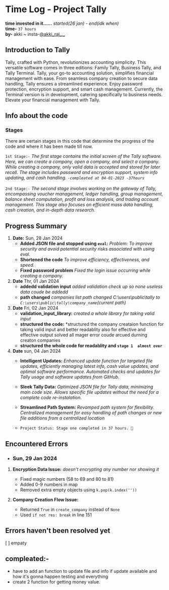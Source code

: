 # Time Log - Project Tally

**time invested in it......** *started(26 jan) - end(idk when)*\
**time-** `37 hours`\
**by-** akki  ~  insta-[@akki_raj_._](https://www.instagram.com/akki_raj_._/)

## Introduction to Tally

Tally, crafted with Python, revolutionizes accounting simplicity. This versatile software comes in three editions: Family Tally, Business Tally, and Tally Terminal. Tally, your go-to accounting solution, simplifies financial management with ease. From seamless company creation to secure data handling, Tally ensures a streamlined experience. Enjoy password protection, encryption support, and smart cash management. Currently, the Terminal version is in development, catering specifically to business needs. Elevate your financial management with Tally.

## Info about the code

### Stages

There are certain stages in this code that determine the progress of the code and where it has been made till now.

`1st Stage:-`
*The first stage contains the initial screen of the Tally software. Here, we can create a company, open a company, and select a company. While creating a company, only valid data is accepted and stored for later recall. The stage includes password and encryption support, system info updating, and cash handling. `-compleated at 04-01-2023 -37hours`*\
\
`2nd Stage:-`
*The second stage involves working on the gateway of Tally, encompassing voucher management, ledger handling, group management, balance sheet computation, profit and loss analysis, and trading account management. This stage also focuses on efficient mass data handling, cash creation, and in-depth data research.*

## Progress Summary

1. **Date:** Sun, 28 Jan 2024
   - **Added JSON file and stopped using `eval`:** *Problem: To improve  security and avoid potential security risks associated with using eval.*
   - **Shortened the code** *To improve efficiency, effectiveness, and speed.*
   - **Fixed password problem** *Fixed the login issue occurring while creating a company.*
2. **Date** Thr, 01 Jan 2024
   - **addedd validation input** *added validation check up so none useless data coude be addedd*
   - **path changed** *companies list path changed C:\users\public\tally to `C:\users\public\tally\company_name`(current path)*
3. **Date** Fri, 02 Jan 2024
   - **validation_input_library:** *created a whole library for taking valid input*
   - **structured the code:** *structured the company creataion function for taking valid input and better readablity also for effective and effective output solved all mager error coude arcued durning creaton companies
   - **structured the whole code for readablity and `stage 1  almost over`**
4. **Date** sun, 04 Jan 2024
   - **Intelligent Updates:** *Enhanced update function for targeted file updates, efficiently managing latest info, cash value updates, and optimal software performance. Automated checks and updates for Tally usage and software updates from GitHub.*

   - **Sleek Tally Data:** *Optimized JSON file for Tally data, minimizing main code size. Allows specific file updates without the need for a complete code re-instalation.*

   - **Streamlined Path System:** *Revamped path system for flexibility. Centralized management for easy handling of path changes or new file additions from a centralized location*

   - `Project Status: Stage one completed in 37 hours. 🚀`

## Encountered Errors

- ### Sun, 29 Jan 2024

1. **Encryption Data Issue:** *doesn't encrypting any number nor showing it*
    - Fixed magic numbers (58 to 69 and 80 to 81)
    - Added 0-9 numbers in map
    - Removed extra empty objects using `k.pop(k.index(''))`

2. **Company Creation Flow Issue:**
   - Returned `True` in `create_company` instead of `None`
   - Used `if not res: break` in line 151

## Errors haven't been resolved yet

[ ] empaty

## compleated:-

- have to add an function to update file and info if update available and how it's gonna happen testing and everything
- create 2 function for getting money value.
